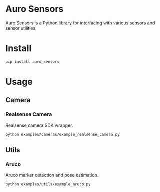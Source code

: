 # Auro Sensors

Auro Sensors is a Python library for interfacing with various sensors and sensor utilities.

# Install

```bash
pip install auro_sensors
```

# Usage

## Camera

### Realsense Camera

Realsense camera SDK wrapper.

```bash
python examples/cameras/example_realsense_camera.py
```

## Utils

### Aruco

Aruco marker detection and pose estimation.

```bash
python examples/utils/example_aruco.py
```
